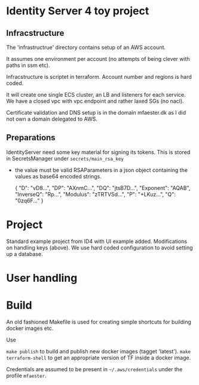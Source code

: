 # Identity Server 4 toy project

## Infracstructure
The 'infrastructrue' directory contains setup of an AWS account. 

It assumes one environment per account (no attempts of being clever with paths in ssm etc). 

Infracstructure is scriptet in terraform. Account number and regions is hard coded. 

It will create one single ECS cluster, an LB and listeners for each service. We have a closed 
vpc with vpc endpoint and rather laxed SGs (no nacl). 

Certificate validation and DNS setup is in the domain mfaester.dk as I did not own a domain 
delegated to AWS. 

## Preparations 
IdentityServer need some key material for signing its tokens. This is stored in SecretsManager under `secrets/main_rsa_key` 
- the value must be valid RSAParameters in a json object containing the values as base64 encoded strings.

    {
        "D": "vD8...",
        "DP": "AXnmC...",
        "DQ": "jtsB7D...",
        "Exponent": "AQAB",
        "InverseQ": "Rp...",
        "Modulus": "zTRTVSd...",
        "P": "+LKuz...",
        "Q": "0zq6F..."
     } 

# Project 
Standard example project from ID4 with UI example added. Modifications on handling keys (above). We use hard coded configuration to avoid setting 
up a database. 


# User handling 

# Build 

An old fashioned Makefile is used for creating simple shortcuts for building docker images etc. 

Use 

`make publish` to build and publish new docker images (tagget 'latest'). 
`make terraform-shell` to get an appropriate version of TF inside a docker image. 


Credentials are assumed to be present in `~/.aws/credentials` under the profile `mfaester`.
